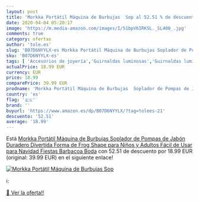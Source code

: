 ```yaml
---
layout: post
title: 'Morkka Portátil Máquina de Burbujas  Sop al 52.51 % de descuento'
date: 2020-04-04 05:20:17
image: 'https://m.media-amazon.com/images/I/51bpV6IRKSL._SL400_.jpg'
comments: true
category: ofertas
author: 'tole.es'
slug: 'B07D6NYYLX-es Morkka Portátil Máquina de Burbujas Soplador de Pompas de...'
sku: 'B07D6NYYLX-es'
tags: [ 'Accesorios de joyería','Guirnaldas luminosas','Guirnaldas luminosas de interior','Iluminación','Joyería','Limpieza y cuidado de joyas','navidad', ]
actualPrice: 18.99 EUR
currency: EUR
price: 18.99
comparePrice: 39.99 EUR
prodname: 'Morkka Portátil Máquina de Burbujas  Soplador de Pompas de Jabón Duradero  Divertida Forma de Frog Shape para Niños y Adultos Fácil de Usar para Navidad Fiestas Barbacoa Boda'
country: 'es'
flag: '🇪🇸'
brand: ''
buyurl: 'https://www.amazon.es/dp/B07D6NYYLX/?tag=tolees-21'
descuento: '52.51'
average: '18.99'
---
```


Está [Morkka Portátil Máquina de Burbujas  Soplador de Pompas de Jabón Duradero  Divertida Forma de Frog Shape para Niños y Adultos Fácil de Usar para Navidad Fiestas Barbacoa Boda](https://www.amazon.es/dp/B07D6NYYLX/?tag=tolees-21) con 52.51 de descuento por 18.99 EUR (original: 39.99 EUR) en el siguiente enlace!

[![Morkka Portátil Máquina de Burbujas  Sop](https://m.media-amazon.com/images/I/51bpV6IRKSL._SL400_.jpg)](https://www.amazon.es/dp/B07D6NYYLX/?tag=tolees-21)

ℹ️:


[🛒 Ver la oferta!!](https://www.amazon.es/dp/B07D6NYYLX/?tag=tolees-21)
